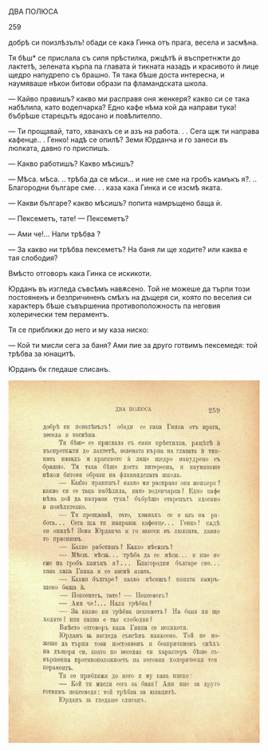 ﻿ДВА ПОЛЮСА

259

добрѣ си поизлѣзълъ! обади се кака Гинка отъ прага, весела и засмѣна.

Тя бѣш* се прислала съ сипя прѣстилка, ржцѣтѣ ѝ въспретнжти до лактетѣ, зелената кърпа па главата ѝ тикната назадъ и красивото ѝ лице щедро напудрепо съ брашно. Тя така бѣше доста интересна, и наумяваше нѣкои битови образи па фламандската школа.

— Кайво правишъ? какво ми расправя оня женкеря? какво си се така набѣлила, като водепчарка? Едно кафе нѣма кой да направи тука! бъбрѣше старецътъ ядосано и повѣлителпо.

— Ти прощавай, тато, хванахъ се и азъ на работа. . . Сега щж ти направа кафенце.. . Генко! надѣ се опилѣ? Земи Юрданча и го занеси въ люлката, давно го приспишъ.

— Какво работишъ? Какво мѣсишъ?

— Мѣса. мѣса. .. трѣба да се мѣси... и ние не сме на гробъ камъкъ я?. .. Благородни българе сме. . . каза кака Гинка и се изсмѣ яката.

— Какви българе? какво мѣсишъ? попита намръщено баща ѝ.

— Пексеметъ, тате! — Пексеметъ?

— Ами че!... Нали трѣбва ?

— За какво ни трѣбва пексеметъ? На баня ли ще ходите? или каква е тая слободия?

Вмѣсто отговоръ кака Гинка се искикоти.

Юрданъ въ изгледа съвсѣмъ навѫсено. Той не можеше да търпи този постояненъ и безпричиненъ смѣхъ на дъщеря си, която по веселия си характеръ бѣше съвършениа противоположность па неговия холерически тем пераментъ.

Тя се приближи до него и му каза ниско:

— Кой ти мисли сега за баня? Ами пие за друго готвимъ пексемедя: той трѣбва за юнацитѣ.

Юрданъ бк гледаше слисанъ.

![original](images/294.jpg)

